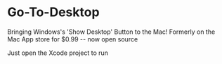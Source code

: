 # Go-To-Desktop
Bringing Windows's 'Show Desktop' Button to the Mac!
Formerly on the Mac App store for $0.99 -- now open source

Just open the Xcode project to run


